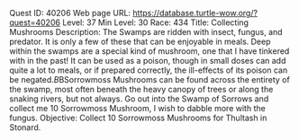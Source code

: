 Quest ID: 40206
Web page URL: https://database.turtle-wow.org/?quest=40206
Level: 37
Min Level: 30
Race: 434
Title: Collecting Mushrooms
Description: The Swamps are ridden with insect, fungus, and predator. It is only a few of these that can be enjoyable in meals. Deep within the swamps are a special kind of mushroom, one that I have tinkered with in the past! It can be used as a poison, though in small doses can add quite a lot to meals, or if prepared correctly, the ill-effects of its poison can be negated.$B$BSorrowmoss Mushrooms can be found across the entirety of the swamp, most often beneath the heavy canopy of trees or along the snaking rivers, but not always. Go out into the Swamp of Sorrows and collect me 10 Sorrowmoss Mushroom, I wish to dabble more with the fungus.
Objective: Collect 10 Sorrowmoss Mushrooms for Thultash in Stonard.
